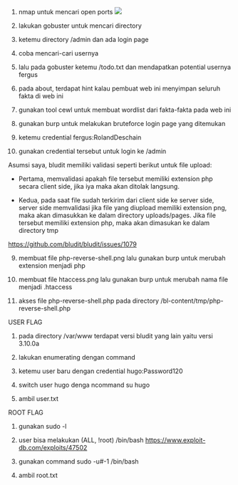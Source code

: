 1. nmap untuk mencari open ports
![](/assets/message/messageImage_1603477004000.jpg)
2. lakukan gobuster untuk mencari directory

3. ketemu directory /admin dan ada login page

4. coba mencari-cari usernya

5. lalu pada gobuster ketemu /todo.txt dan mendapatkan potential usernya fergus

6. pada about, terdapat hint kalau pembuat web ini menyimpan seluruh fakta di web ini

7. gunakan tool cewl untuk membuat wordlist dari fakta-fakta pada web ini

6. gunakan burp untuk melakukan bruteforce login page yang ditemukan

7. ketemu credential fergus:RolandDeschain

8. gunakan credential tersebut untuk login ke /admin

Asumsi saya, bludit memiliki validasi seperti berikut untuk file upload:

- Pertama, memvalidasi apakah file tersebut memiliki extension php secara client side, jika iya maka akan ditolak langsung.

- Kedua, pada saat file sudah terkirim dari client side ke server side, server side memvalidasi jika file yang diupload memiliki extension png, maka akan dimasukkan ke dalam directory uploads/pages. Jika file tersebut memiliki extension php, maka akan dimasukan ke dalam directory tmp

https://github.com/bludit/bludit/issues/1079

9. membuat file php-reverse-shell.png lalu gunakan burp untuk merubah extension menjadi php

10. membuat file htaccess.png lalu gunakan burp untuk merubah nama file menjadi .htaccess

11. akses file php-reverse-shell.php pada directory /bl-content/tmp/php-reverse-shell.php

USER FLAG

1. pada directory /var/www terdapat versi bludit yang lain yaitu versi 3.10.0a

2. lakukan enumerating dengan command

3. ketemu user baru dengan credential hugo:Password120

4. switch user hugo denga ncommand su hugo

5. ambil user.txt

ROOT FLAG

1. gunakan sudo -l

2. user bisa melakukan (ALL, !root) /bin/bash https://www.exploit-db.com/exploits/47502

3. gunakan command sudo -u#-1 /bin/bash

4. ambil root.txt
